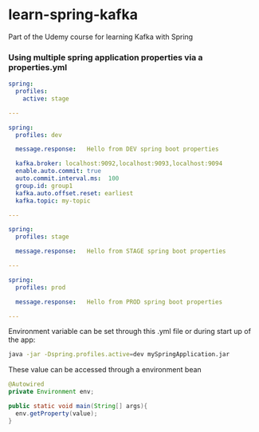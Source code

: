 # learn-spring-kafka

Part of the Udemy course for learning Kafka with Spring

### Using multiple spring application properties via a properties.yml

```yaml
spring:
  profiles:
    active: stage

---

spring:
  profiles: dev

  message.response:   Hello from DEV spring boot properties

  kafka.broker: localhost:9092,localhost:9093,localhost:9094
  enable.auto.commit: true
  auto.commit.interval.ms:  100
  group.id: group1
  kafka.auto.offset.reset: earliest
  kafka.topic: my-topic

---

spring:
  profiles: stage

  message.response:   Hello from STAGE spring boot properties

---

spring:
  profiles: prod

  message.response:   Hello from PROD spring boot properties

---
```

Environment variable can be set through this .yml file or during start up of the app:
```bash
java -jar -Dspring.profiles.active=dev mySpringApplication.jar
```

These value can be accessed through a environment bean 
```java
@Autowired
private Environment env;

public static void main(String[] args){
  env.getProperty(value);
}
```
